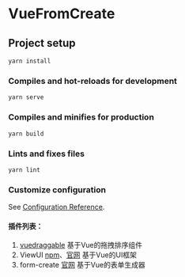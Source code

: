 # VueFromCreate

## Project setup
```
yarn install
```

### Compiles and hot-reloads for development
```
yarn serve
```

### Compiles and minifies for production
```
yarn build
```

### Lints and fixes files
```
yarn lint
```

### Customize configuration
See [Configuration Reference](https://cli.vuejs.org/config/).



#### 插件列表：

1. [vuedraggable](https://www.npmjs.com/package/vuedraggable) 基于Vue的拖拽排序组件
2. ViewUI [npm](https://www.npmjs.com/package/view-design)、[官网](https://www.iviewui.com/) 基于Vue的UI框架 
3. form-create [官网](http://www.form-create.com/)  基于Vue的表单生成器 